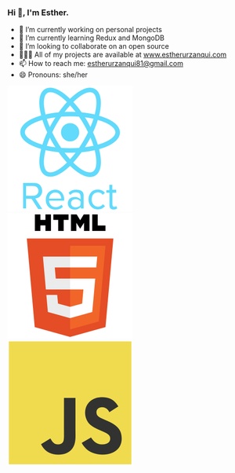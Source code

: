 ### Hi 👋, I'm Esther.


- 🔭 I’m currently working on personal projects
- 🌱 I’m currently learning Redux and MongoDB
- 👯 I’m looking to collaborate on an open source
- 👩🏻‍💻 All of my projects are available at www.estherurzanqui.com
- 📫 How to reach me: estherurzanqui81@gmail.com
- 😄 Pronouns: she/her


![alt text](https://raw.githubusercontent.com/devicons/devicon/master/icons/react/react-original-wordmark.svg) ![alt text](https://raw.githubusercontent.com/devicons/devicon/master/icons/html5/html5-original-wordmark.svg) ![alt text](https://raw.githubusercontent.com/devicons/devicon/master/icons/javascript/javascript-original.svg) 
